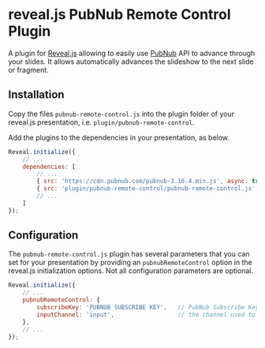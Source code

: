 # reveal.js PubNub Remote Control Plugin

A plugin for [Reveal.js](https://github.com/hakimel/reveal.js) allowing to easily use [PubNub](https://www.pubnub.com/) API to advance through your slides. It allows automatically advances the slideshow to the next slide or fragment. 

## Installation

Copy the files ```pubnub-remote-control.js``` into the plugin folder of your reveal.js presentation, i.e. ```plugin/pubnub-remote-control```.

Add the plugins to the dependencies in your presentation, as below. 

```javascript
Reveal.initialize({
	// ...
	dependencies: [
		// ...
		{ src: 'https://cdn.pubnub.com/pubnub-3.16.4.min.js', async: true },
		{ src: 'plugin/pubnub-remote-control/pubnub-remote-control.js', async: true },
		// ... 
	]
});
```

## Configuration

The ```pubnub-remote-control.js``` plugin has several parameters that you can set for your presentation by providing an ```pubnubRemoteControl``` option in the reveal.js initialization options. 
Not all configuration parameters are optional.

```javascript
Reveal.initialize({
	// ...
	pubnubRemoteControl: {
		subscribeKey: 'PUBNUB SUBSCRIBE KEY', 	// PubNub Subscribe Key
		inputChannel: 'input',					// the channel used to receive remote commands
	},
	// ...
});
```
